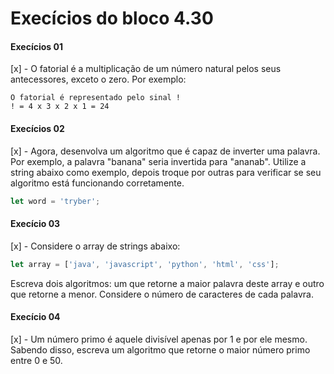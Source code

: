 # Execícios do bloco 4.30

#### Execícios 01 

  [x] - O fatorial é a multiplicação de um número natural pelos seus antecessores, exceto o zero. 
  Por exemplo:
  ```
  O fatorial é representado pelo sinal !
  ! = 4 x 3 x 2 x 1 = 24
  ```
#### Execícios 02 

  [x] - Agora, desenvolva um algoritmo que é capaz de inverter uma palavra. Por exemplo, 
  a palavra "banana" seria invertida para "ananab". Utilize a string abaixo como exemplo, 
  depois troque por outras para verificar se seu algoritmo está funcionando corretamente.
  ```js
  let word = 'tryber';
  ```

#### Execício 03

  [x] -  Considere o array de strings abaixo:

  ```js
  let array = ['java', 'javascript', 'python', 'html', 'css'];
  ```
  Escreva dois algoritmos: um que retorne a maior palavra deste array e outro que retorne a menor. 
  Considere o número de caracteres de cada palavra.

#### Execício 04

  [x] - Um número primo é aquele divisível apenas por 1 e por ele mesmo. Sabendo disso, escreva um 
  algoritmo que retorne o maior número primo entre 0 e 50.
